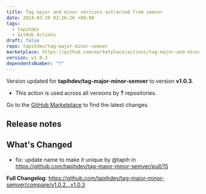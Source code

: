 ```yaml
---
title: Tag major and minor versions extracted from semver
date: 2024-03-26 03:26:26 +00:00
tags:
  - tapihdev
  - GitHub Actions
draft: false
repo: tapihdev/tag-major-minor-semver
marketplace: https://github.com/marketplace/actions/tag-major-and-minor-versions-extracted-from-semver
version: v1.0.3
dependentsNumber: "?"
---
```



Version updated for **tapihdev/tag-major-minor-semver** to version **v1.0.3**.
- This action is used across all versions by **?** repositories.

Go to the [GitHub Marketplace](https://github.com/marketplace/actions/tag-major-and-minor-versions-extracted-from-semver) to find the latest changes.

## Release notes

<!-- Release notes generated using configuration in .github/release.yml at abc304483887a79c3bee73d0df0545060cfee12e -->

## What's Changed
* fix: update name to make it unique by @tapih in https://github.com/tapihdev/tag-major-minor-semver/pull/15


**Full Changelog**: https://github.com/tapihdev/tag-major-minor-semver/compare/v1.0.2...v1.0.3
